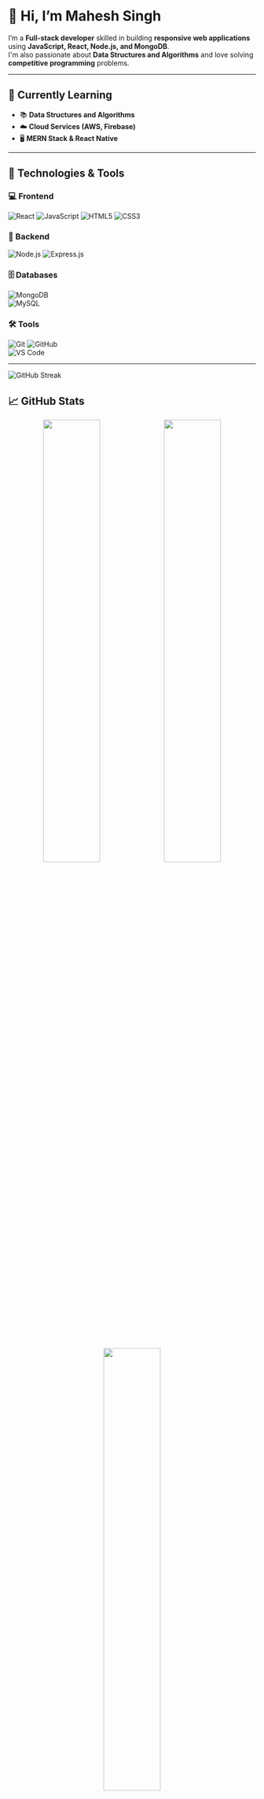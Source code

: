 # 👋 Hi, I’m Mahesh Singh

I’m a **Full-stack developer** skilled in building **responsive web applications** using **JavaScript, React, Node.js, and MongoDB**.  
I'm also passionate about **Data Structures and Algorithms** and love solving **competitive programming** problems.

---

## 🌱 Currently Learning
- 📚 **Data Structures and Algorithms**
- ☁️ **Cloud Services (AWS, Firebase)**
- 🖥️ **MERN Stack & React Native**

---

## 🚀 Technologies & Tools

### 💻 Frontend
![React](https://img.shields.io/badge/React-%2361DAFB?style=flat-square&logo=react&logoColor=black) 
![JavaScript](https://img.shields.io/badge/JavaScript-%23F7DF1E?style=flat-square&logo=javascript&logoColor=black) 
![HTML5](https://img.shields.io/badge/HTML5-%23E34F26?style=flat-square&logo=html5&logoColor=white) 
![CSS3](https://img.shields.io/badge/CSS3-%231572B6?style=flat-square&logo=css3&logoColor=white)  

### 🔧 Backend
![Node.js](https://img.shields.io/badge/Node.js-%2343853D?style=flat-square&logo=node.js&logoColor=white) 
![Express.js](https://img.shields.io/badge/Express.js-%23000000?style=flat-square&logo=express&logoColor=white)  

### 🗄️ Databases
![MongoDB](https://img.shields.io/badge/MongoDB-%2347A248?style=flat-square&logo=mongodb&logoColor=white)  
![MySQL](https://img.shields.io/badge/MySQL-%2300758F?style=flat-square&logo=mysql&logoColor=white)  

### 🛠 Tools
![Git](https://img.shields.io/badge/Git-%23F05032?style=flat-square&logo=git&logoColor=white) 
![GitHub](https://img.shields.io/badge/GitHub-%23181717?style=flat-square&logo=github&logoColor=white)  
![VS Code](https://img.shields.io/badge/VS%20Code-%23007ACC?style=flat-square&logo=visual-studio-code&logoColor=white)  

---


![GitHub Streak](https://github-readme-streak-stats.herokuapp.com/?user=maheshsingh20&theme=dark)


## 📈 GitHub Stats

<p align="center">
  <img src="https://github-readme-stats.vercel.app/api?username=maheshsingh20&show_icons=true&hide_title=true&theme=radical" width="48%" />
  <img src="https://github-readme-streak-stats.herokuapp.com/?user=maheshsingh20&theme=radical" width="48%" />
</p>

<p align="center">
  <img src="https://github-readme-stats.vercel.app/api/top-langs/?username=maheshsingh20&layout=compact&theme=radical" width="48%" />
</p>

---

## 🔗 Connect with Me

[![LinkedIn](https://img.shields.io/badge/LinkedIn-%230A66C2?style=flat-square&logo=linkedin&logoColor=white)](https://www.linkedin.com/in/maheshsingh20) 
[![Twitter](https://img.shields.io/badge/Twitter-%231DA1F2?style=flat-square&logo=twitter&logoColor=white)](https://twitter.com/rambovillain323)  
[![GitHub](https://img.shields.io/badge/GitHub-%23181717?style=flat-square&logo=github&logoColor=white)](https://github.com/maheshsingh20)  
[![Portfolio](https://img.shields.io/badge/Portfolio-%23000000?style=flat-square&logo=web&logoColor=white)](https://maheshsingh20.dev)  

---

## 🏆 Achievements

- 🎯 **LeetCode:** ![LeetCode Badge](https://img.shields.io/badge/LeetCode-300%2B%20Problems%20Solved-orange)
- 🏅 **Hacktoberfest:** ![Hacktoberfest](https://img.shields.io/badge/Hacktoberfest-2024-green)
- 🚀 **Open Source Contributor**
- 🏆 **Completed 50+ Projects**

---

## 🌟 Projects

### 📌 [LeetCode Solutions](https://github.com/maheshsingh20/leetcode)
🔹 My solutions to **LeetCode problems** in **multiple languages**.

### 🚀 [ReactJS Projects](https://github.com/maheshsingh20/ReactJS)
🔹 A collection of **React projects & templates**.

### 💰 [Currency Converter](https://github.com/maheshsingh20/currencyconverter-python)
🔹 A **simple and efficient** currency converter in **Python**.

---

## 📢 Blogs & Articles

- 📝 [How I Learned React in 30 Days](https://medium.com/@maheshsingh20/learn-react-in-30-days-article)
- 🧠 [The Ultimate Guide to JavaScript Closures](https://dev.to/maheshsingh20/javascript-closures-article)

---

## 🎨 Profile Badges

<p align="center">
  <img src="https://forthebadge.com/images/badges/made-with-javascript.svg" />
  <img src="https://forthebadge.com/images/badges/built-with-love.svg" />
  <img src="https://forthebadge.com/images/badges/powered-by-coffee.svg" />
</p>

---

## 🤔 Fun Facts

- 🔥 I love solving **complex algorithms** in my free time.
- ⚡ My favorite programming language is **JavaScript**, but I also love **C++ and Python**.
- 🎯 I’ve built **multiple open-source projects**.
- 🏆 I participate in **coding contests** regularly.

---

💻 **Let's code, build, and innovate together!** 🚀✨
